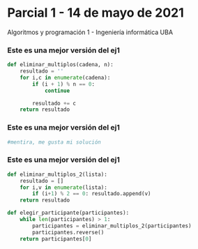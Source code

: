 # Parcial 1 - 14 de mayo de 2021

Algoritmos y programación 1 - Ingeniería informática UBA


### Este es una mejor versión del ej1
```python
def eliminar_multiplos(cadena, n):
    resultado = ''
    for i,c in enumerate(cadena):
        if (i + 1) % n == 0:
            continue

        resultado += c
    return resultado
```

### Este es una mejor versión del ej1
```python
#mentira, me gusta mi solución
```

### Este es una mejor versión del ej1
```python
def eliminar_multiplos_2(lista):
    resultado = []
    for i,v in enumerate(lista):
        if (i+1) % 2 == 0: resultado.append(v)
    return resultado

def elegir_participante(participantes):
    while len(participantes) > 1:
        participantes = eliminar_multiplos_2(participantes)
        participantes.reverse()
    return participantes[0]
```
